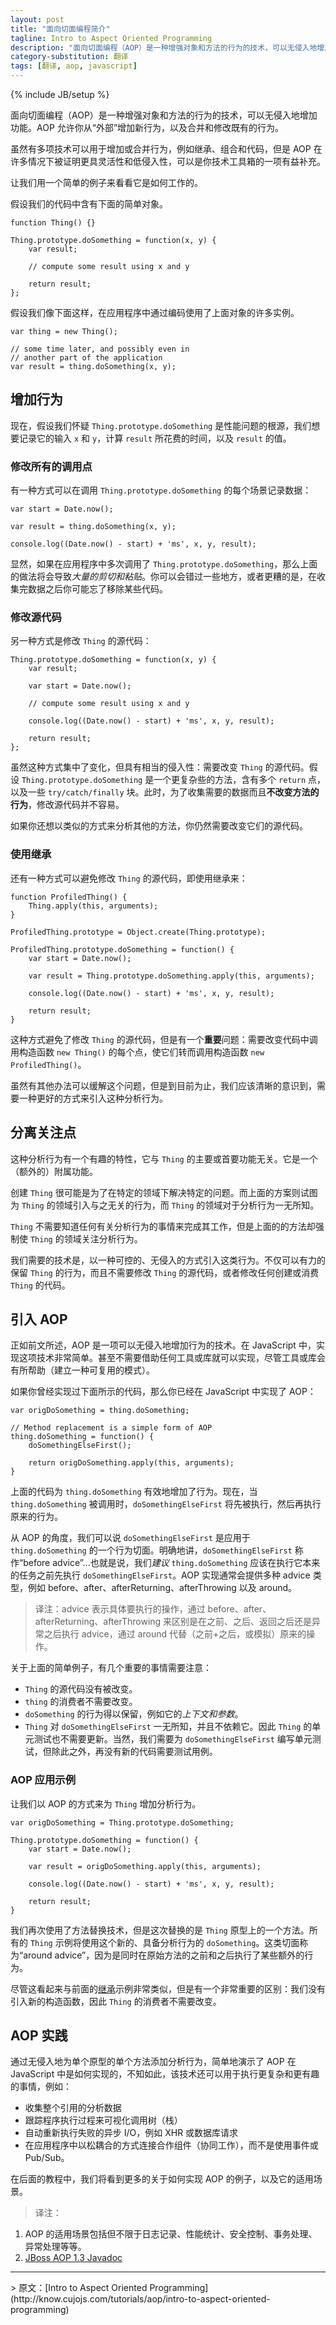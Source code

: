 ```yaml
---
layout: post
title: "面向切面编程简介"
tagline: Intro to Aspect Oriented Programming
description: "面向切面编程（AOP）是一种增强对象和方法的行为的技术，可以无侵入地增加功能。AOP 允许你从“外部”增加新行为，以及合并和修改既有的行为。"
category-substitution: 翻译
tags: [翻译, aop, javascript]
---
```

{% include JB/setup %}

<!-- Aspect Oriented Programming (AOP) is a technique for augmenting the behavior of objects, methods, and functions non-invasively. AOP allows you to add new behaviors and to combine and modify existing behaviors "from the outside". -->
面向切面编程（AOP）是一种增强对象和方法的行为的技术，可以无侵入地增加功能。AOP 允许你从“外部”增加新行为，以及合并和修改既有的行为。

<!-- While there are many techniques for adding and combining behavior, such as inheritance, composition, and delegation, AOP can prove to be more flexible and less invasive in many situations, and it is a worthwhile addition to your toolbox of techniques. -->
虽然有多项技术可以用于增加或合并行为，例如继承、组合和代码，但是 AOP 在许多情况下被证明更具灵活性和低侵入性，可以是你技术工具箱的一项有益补充。

<!-- To see how it works, let's look at a simple example. -->
让我们用一个简单的例子来看看它是如何工作的。

<!-- Imagine our codebase contains the following simple object. -->
假设我们的代码中含有下面的简单对象。

    function Thing() {}

    Thing.prototype.doSomething = function(x, y) {
        var result;

        // compute some result using x and y

        return result;
    };

<!-- Imagine that we use many instances of the object throughout our application via code that looks something like the following. -->
假设我们像下面这样，在应用程序中通过编码使用了上面对象的许多实例。

    var thing = new Thing();

    // some time later, and possibly even in
    // another part of the application
    var result = thing.doSomething(x, y);

<!-- ## Adding behavior -->
## 增加行为

<!-- Now imagine that we suspect that `Thing.prototype.doSomething` is the source of performance problems, and we'd like to log profiling information about its inputs, `x` and `y`, the time it takes to compute `result`, and the value of the `result`. -->
现在，假设我们怀疑 `Thing.prototype.doSomething` 是性能问题的根源，我们想要记录它的输入 `x` 和 `y`，计算 `result` 所花费的时间，以及 `result` 的值。

<!-- ### Modifying all the call sites -->
### 修改所有的调用点

<!-- One approach would be to log data in every spot that `Thing.prototype.doSomething` is called: -->
有一种方式可以在调用 `Thing.prototype.doSomething` 的每个场景记录数据：

    var start = Date.now();

    var result = thing.doSomething(x, y);

    console.log((Date.now() - start) + 'ms', x, y, result);

<!-- Obviously, if `Thing.prototype.doSomething` is used many times in the application, this could be *a lot of cut and paste*.  You might miss some places, or worse yet, you might forget to remove some after collecting the data. -->
显然，如果在应用程序中多次调用了 `Thing.prototype.doSomething`，那么上面的做法将会导致*大量的剪切和粘贴*。你可以会错过一些地方，或者更糟的是，在收集完数据之后你可能忘了移除某些代码。

<!-- ### Modifying the source -->
### 修改源代码

<!-- Another approach would be to modify the source of `Thing`: -->
另一种方式是修改 `Thing` 的源代码：

    Thing.prototype.doSomething = function(x, y) {
        var result;

        var start = Date.now();

        // compute some result using x and y

        console.log((Date.now() - start) + 'ms', x, y, result);

        return result;
    };

<!-- While this centralizes the change, it is also still fairly invasive: it requires changing the source code of `Thing`.  Imagine if `Thing.prototype.doSomething` were a more complex method, with multiple `return` points and a few `try/catch/finally` blocks.  It could be non-trivial to modify the code in a way that allows you to collect the data you want *without changing the method's behavior*. -->
虽然这种方式集中了变化，但具有相当的侵入性：需要改变 `Thing` 的源代码。假设 `Thing.prototype.doSomething` 是一个更复杂些的方法，含有多个 `return` 点，以及一些 `try/catch/finally` 块。此时，为了收集需要的数据而且**不改变方法的行为**，修改源代码并不容易。

<!-- If you ever wanted to profile other methods in a similar way, you would need to change their source code as well. -->
如果你还想以类似的方式来分析其他的方法，你仍然需要改变它们的源代码。

<a name="Using-inheritance"></a>
<!-- ### Using inheritance -->
### 使用继承

<!-- Yet another approach would be to use inheritance to avoid modifying `Thing`'s source: -->
还有一种方式可以避免修改 `Thing` 的源代码，即使用继承来：

    function ProfiledThing() {
        Thing.apply(this, arguments);
    }

    ProfiledThing.prototype = Object.create(Thing.prototype);

    ProfiledThing.prototype.doSomething = function() {
        var start = Date.now();

        var result = Thing.prototype.doSomething.apply(this, arguments);

        console.log((Date.now() - start) + 'ms', x, y, result);

        return result;
    }

<!-- This approach avoids modifying `Thing`'s source, but has a *significant* problem: it requires changing every spot in the code that constructs a `new Thing()`, to construct a `new ProfiledThing()` instead. -->
这种方式避免了修改 `Thing` 的源代码，但是有一个**重要**问题：需要改变代码中调用构造函数 `new Thing()` 的每个点，使它们转而调用构造函数 `new ProfiledThing()`。

<!-- There are ways to mitigate this problem, but by now it should be becoming clear that there simply has to be a better way to introduce this profiling behavior. -->
虽然有其他办法可以缓解这个问题，但是到目前为止，我们应该清晰的意识到，需要一种更好的方式来引入这种分析行为。

<!-- ## Unrelated Concerns -->
## 分离关注点

<!-- An interesting characteristic of this profiling behavior is that it is unrelated to `Thing`'s primary purpose.  It is a side effect. -->
这种分析行为有一个有趣的特性，它与 `Thing` 的主要或首要功能无关。它是一个（额外的）附属功能。

<!-- `Thing` has most likely been created to solve a particular problem in a particular domain.  The solutions above attempt to introduce this unrelated behavior into `Thing`'s domain, and it's highly likely that `Thing`'s problem domain has nothing to do with profiling. -->
创建 `Thing` 很可能是为了在特定的领域下解决特定的问题。而上面的方案则试图为 `Thing` 的领域引入与之无关的行为，而 `Thing` 的领域对于分析行为一无所知。

<!-- `Thing` need not know anything about profiling to do its job, but the solutions above force profiling concerns directly into `Thing`'s domain. -->
`Thing` 不需要知道任何有关分析行为的事情来完成其工作，但是上面的的方法却强制使 `Thing` 的领域关注分析行为。

<!-- What we need is a technique that allows us to introduce this kind of behavior in a controlled, non-invasive way.  That is, a way that makes strong guarantees about preserving `Thing`'s behavior, and without requiring that we modify `Thing`'s source code or every bit of code that creates or consumes a `Thing`. -->
我们需要的技术是，以一种可控的、无侵入的方式引入这类行为。不仅可以有力的保留 `Thing` 的行为，而且不需要修改 `Thing` 的源代码，或者修改任何创建或消费 `Thing` 的代码。

<!-- ## Enter AOP -->
## 引入 AOP

<!-- AOP, as we said above, is a technique for augmenting behavior non-invasively.  In JavaScript, it is quite simple.  You don't necessarily even need tools or a library to apply it, although they certainly help, as does any tool or library that helps you apply a reusable pattern. -->
正如前文所述，AOP 是一项可以无侵入地增加行为的技术。在 JavaScript 中，实现这项技术非常简单。甚至不需要借助任何工具或库就可以实现，尽管工具或库会有所帮助（建立一种可复用的模式）。

<!-- If you've ever done the following, you've done AOP in JavaScript: -->
如果你曾经实现过下面所示的代码，那么你已经在 JavaScript 中实现了 AOP：

    var origDoSomething = thing.doSomething;

    // Method replacement is a simple form of AOP
    thing.doSomething = function() {
        doSomethingElseFirst();

        return origDoSomething.apply(this, arguments);
    }

<!-- This effectively adds behavior to `thing.doSomething`.  Now, when `thing.doSomething` is called, it will `doSomethingElseFirst`, and then perform the original behavior. -->
上面的代码为 `thing.doSomething` 有效地增加了行为。现在，当 `thing.doSomething` 被调用时，`doSomethingElseFirst` 将先被执行，然后再执行原来的行为。

<!-- In AOP parlance, We can say that `doSomethingElseFirst` is a behavior aspect that has been applied to `thing.doSomething`.  Specifically, `doSomethingElseFirst` is called "before advice" ... that is, we have *advised* `thing.doSomething` that it should `doSomethingElseFirst` *before* doing it's original job.  AOP implementations typically provide many advice types, such as before, after, afterReturning, afterThrowing, and around. -->
从 AOP 的角度，我们可以说 `doSomethingElseFirst` 是应用于 `thing.doSomething` 的一个行为切面。明确地讲，`doSomethingElseFirst` 称作“before advice”...也就是说，我们*建议* `thing.doSomething` 应该在执行它本来的任务之前先执行 `doSomethingElseFirst`。AOP 实现通常会提供多种 advice 类型，例如 before、after、afterReturning、afterThrowing 以及 around。

> 译注：advice 表示具体要执行的操作，通过 before、after、afterReturning、afterThrowing  来区别是在之前、之后、返回之后还是异常之后执行 advice，通过 around 代替（之前+之后，或模拟）原来的操作。

<!-- There are several important things to note about this simple example: -->
关于上面的简单例子，有几个重要的事情需要注意：

<!-- * The source code of `Thing` hasn't been modified.
* The consumers of `thing` do not need to change.
* The behavior of the original `doSomething`, i.e. *its contract* has been preserved.
* `Thing` has no knowledge of `doSomethingElseFirst`, and no dependency on it.  Thus, `Thing`'s unit tests do not need to be updated.  Of course, we need to write unit tests for `doSomethingElseFirst`, but any new code requires unit tests. -->

* `Thing` 的源代码没有被改变。
* `thing` 的消费者不需要改变。
* `doSomething` 的行为得以保留，例如它的*上下文和参数*。
* `Thing` 对 `doSomethingElseFirst` 一无所知，并且不依赖它。因此 `Thing` 的单元测试也不需要更新。当然，我们需要为 `doSomethingElseFirst` 编写单元测试，但除此之外，再没有新的代码需要测试用例。

<!-- ### AOPing the example -->
### AOP 应用示例

<!-- Let's use a similar approach to AOP to add profiling to all the `Thing`s. -->
让我们以 AOP 的方式来为 `Thing` 增加分析行为。

    var origDoSomething = Thing.prototype.doSomething;

    Thing.prototype.doSomething = function() {
        var start = Date.now();

        var result = origDoSomething.apply(this, arguments);

        console.log((Date.now() - start) + 'ms', x, y, result);

        return result;
    }

<!-- We've again used the method replacement technique, but this time we've replaced a method on `Thing`'s prototype.  All `Thing` instances will have this new, profiling version of `doSomething`.  This type of aspect is called "around" advice because it does something both before and after (thus, "around") the original method. -->
我们再次使用了方法替换技术，但是这次替换的是 `Thing` 原型上的一个方法。所有的 `Thing` 示例将使用这个新的、具备分析行为的 `doSomething`。这类切面称为“around advice”，因为是同时在原始方法的之前和之后执行了某些额外的行为。

<!-- While this looks very similar to the [inheritance](#Using-inheritance) example above, there is one very important difference: We've not introduced a new constructor, and thus consumers of `Thing` do not need to change. -->
尽管这看起来与前面的[继承](#Using-inheritance)示例非常类似，但是有一个非常重要的区别：我们没有引入新的构造函数，因此 `Thing` 的消费者不需要改变。

<!-- ## AOP in practice -->
## AOP 实践

<!-- Non-invasively adding profiling to a single method of a single prototype is a simple way to show how AOP can be applied easily in JavaScript, but the technique can be used to do much more sophisticated and interesting things, such as: -->
通过无侵入地为单个原型的单个方法添加分析行为，简单地演示了 AOP 在 JavaScript 中是如何实现的，不知如此，该技术还可以用于执行更复杂和更有趣的事情，例如：

<!-- * Collect profiling data about an entire application
* Trace program execution to visualize the call tree
* Automatically retry failed asynchronous I/O, such as XHR or database queries
* Connect collaborating components in an application in a loosely coupled way without using events or pubsub. -->
* 收集整个引用的分析数据
* 跟踪程序执行过程来可视化调用树（栈）
* 自动重新执行失败的异步 I/O，例如 XHR 或数据库请求
* 在应用程序中以松耦合的方式连接合作组件（协同工作），而不是使用事件或 Pub/Sub。

<!-- In upcoming tutorials, we'll look at more examples of how to apply AOP, and the kinds of problems it is good at solving. -->
在后面的教程中，我们将看到更多的关于如何实现 AOP 的例子，以及它的适用场景。

> 译注：
>
1. AOP 的适用场景包括但不限于日志记录、性能统计、安全控制、事务处理、异常处理等等。
2. [JBoss AOP 1.3 Javadoc](http://docs.jboss.org/aop/1.3/aspect-library/api/)

<!-- 权限认证、权限管理、缓存、错误处理（包括捕捉）、资源池（管理）、资源（延时）加载、调试、日志记录、跟踪、分析、监控、性能优化、数据持久化、同步（锁）、事务、数据校验（例如表单输入）等等。 -->

<hr>
> 原文：[Intro to Aspect Oriented Programming](http://know.cujojs.com/tutorials/aop/intro-to-aspect-oriented-programming)

<!-- https://github.com/know-cujojs/know/edit/master/src/documents/tutorials/aop/intro-to-aspect-oriented-programming.html.md -->

<link href="/assets/codemirror/lib/codemirror.css" rel="stylesheet">
<link href="/assets/codemirror/theme/neat.css" rel="stylesheet">
<script src="/assets/codemirror/lib/codemirror.js"></script>
<script src="/assets/codemirror/addon/runmode/runmode.js"></script>
<script src="/assets/codemirror/mode/javascript/javascript.js"></script>
<script type="text/javascript">
    $('pre').each(function(index, el){
        $(this).hide()
        var ctn = $('<pre class="cm-s-neat">').insertAfter(this)
        CodeMirror.runMode($(this).find('code').text(), 'javascript',
                 ctn.get(0));
    })
</script>